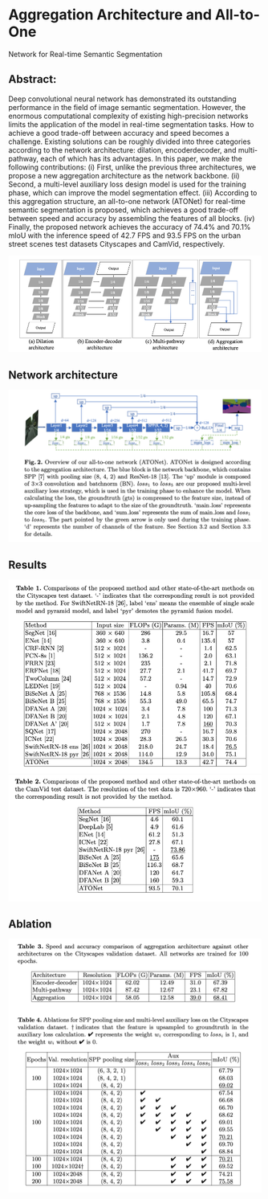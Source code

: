 # Aggregation Architecture and All-to-One
Network for Real-time Semantic Segmentation
## Abstract:
Deep convolutional neural network has demonstrated its outstanding performance in the field of image semantic segmentation. However, the enormous computational complexity of existing high-precision
networks limits the application of the model in real-time segmentation
tasks. How to achieve a good trade-off between accuracy and speed
becomes a challenge. Existing solutions can be roughly divided into
three categories according to the network architecture: dilation, encoderdecoder, and multi-pathway, each of which has its advantages. In this
paper, we make the following contributions: (i) First, unlike the previous three architectures, we propose a new aggregation architecture as the
network backbone. (ii) Second, a multi-level auxiliary loss design model is
used for the training phase, which can improve the model segmentation
effect. (iii) According to this aggregation structure, an all-to-one network (ATONet) for real-time semantic segmentation is proposed, which
achieves a good trade-off between speed and accuracy by assembling the
features of all blocks. (iv) Finally, the proposed network achieves the
accuracy of 74.4% and 70.1% mIoU with the inference speed of 42.7 FPS
and 93.5 FPS on the urban street scenes test datasets Cityscapes and
CamVid, respectively.

![](./img/Compare_arhitecture.png)

## Network architecture
![](./img/ATONet.png)

## Results
![](./img/result_cityscapes.png)
![](./img/result_camvid.png)

## Ablation
![](./img/ablation.png)
